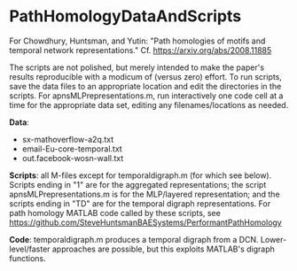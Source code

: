 # PathHomologyDataAndScripts
For Chowdhury, Huntsman, and Yutin: "Path homologies of motifs and temporal network representations." Cf. https://arxiv.org/abs/2008.11885 

The scripts are not polished, but merely intended to make the paper's results reproducible with a modicum of (versus zero) effort. To run scripts, save the data files to an appropriate location and edit the directories in the scripts. For apnsMLPrepresentations.m, run interactively one code cell at a time for the appropriate data set, editing any filenames/locations as needed. 

**Data**:
  - sx-mathoverflow-a2q.txt
  - email-Eu-core-temporal.txt
  - out.facebook-wosn-wall.txt

**Scripts**: 
all M-files except for temporaldigraph.m (for which see below). Scripts ending in "1" are for the aggregated representations; the script apnsMLPrepresentations.m is for the MLP/layered representation; and the scripts ending in "TD" are for the temporal digraph representations. For path homology MATLAB code called by these scripts, see https://github.com/SteveHuntsmanBAESystems/PerformantPathHomology

**Code**: 
temporaldigraph.m produces a temporal digraph from a DCN. Lower-level/faster approaches are possible, but this exploits MATLAB's digraph functions. 
